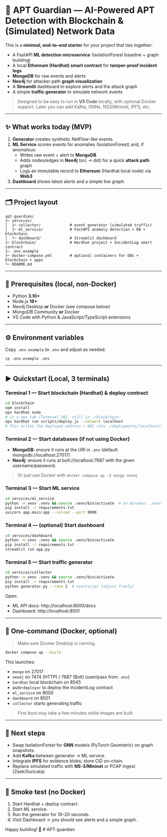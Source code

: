 # 🚨 APT Guardian — AI-Powered APT Detection with Blockchain & (Simulated) Network Data

This is a **minimal, end-to-end starter** for your project that ties together:
- A FastAPI **ML detection microservice** (IsolationForest baseline + graph building)
- A local **Ethereum (Hardhat) smart contract** for **tamper-proof incident logs**
- **MongoDB** for raw events and alerts
- **Neo4j** for attacker path **graph visualization**
- A **Streamlit** dashboard to explore alerts and the attack graph
- A simple **traffic generator** to simulate network events

> Designed to be easy to run in **VS Code** locally, with optional Docker support.
> Later you can add Kafka, GNNs, NS3/Mininet, IPFS, etc.

---

## ✨ What works today (MVP)

1. **Generator** creates synthetic NetFlow-like events.
2. **ML Service** scores events for anomalies (IsolationForest) and, if anomalous:
   - Writes raw event + alert to **MongoDB**
   - Adds nodes/edges in **Neo4j** (src → dst) for a quick **attack path** graph
   - Logs an immutable record to **Ethereum** (Hardhat local node) via **Web3**
3. **Dashboard** shows latest alerts and a simple live graph.

---

## 🗂️ Project layout

```
apt-guardian/
├─ services/
│  ├─ collector/             # event generator (simulated traffic)
│  ├─ ml_service/            # FastAPI anomaly detection + DB + blockchain
│  └─ dashboard/             # Streamlit dashboard
├─ blockchain/               # Hardhat project + IncidentLog smart contract
├─ .env.example
├─ docker-compose.yml        # optional containers for DBs + blockchain + apps
└─ README.md
```

---

## 🧰 Prerequisites (local, non‑Docker)

- Python **3.10+**
- Node.js **18+**
- Neo4j Desktop **or** Docker (see compose below)
- MongoDB Community **or** Docker
- VS Code with Python & JavaScript/TypeScript extensions

---

## ⚙️ Environment variables

Copy `.env.example` to `.env` and adjust as needed.

```
cp .env.example .env
```

---

## ▶️ Quickstart (Local, 3 terminals)

### Terminal 1 — Start blockchain (Hardhat) & deploy contract
```bash
cd blockchain
npm install
npx hardhat node
# in a new tab (Terminal 1B), still in ./blockchain:
npx hardhat run scripts/deploy.js --network localhost
# This writes the deployed address + ABI into ./deployments/localhost/IncidentLog.json
```

### Terminal 2 — Start databases (if not using Docker)
- **MongoDB**: ensure it runs at the URI in `.env` (default: mongodb://localhost:27017)
- **Neo4j**: ensure it runs at bolt://localhost:7687 with the given username/password.

> Or just use Docker with `docker compose up -d mongo neo4j`

### Terminal 3 — Start ML service
```bash
cd services/ml_service
python -m venv .venv && source .venv/bin/activate  # on Windows: .venv\Scripts\activate
pip install -r requirements.txt
uvicorn app.main:app --reload --port 8000
```

### Terminal 4 — (optional) Start dashboard
```bash
cd services/dashboard
python -m venv .venv && source .venv/bin/activate
pip install -r requirements.txt
streamlit run app.py
```

### Terminal 5 — Start traffic generator
```bash
cd services/collector
python -m venv .venv && source .venv/bin/activate
pip install -r requirements.txt
python generator.py --rate 2  # events/sec (adjust freely)
```

Open:
- ML API docs: http://localhost:8000/docs
- Dashboard: http://localhost:8501

---

## 🐳 One‑command (Docker, optional)

> Make sure Docker Desktop is running.

```bash
docker compose up --build
```

This launches:
- `mongo` on 27017
- `neo4j` on 7474 (HTTP) / 7687 (Bolt) (user/pass from `.env`)
- `hardhat` local blockchain on 8545
- auto‑`deployer` to deploy the IncidentLog contract
- `ml_service` on 8000
- `dashboard` on 8501
- `collector` starts generating traffic

> First boot may take a few minutes while images are built.

---

## 🔭 Next steps

- Swap IsolationForest for **GNN** models (PyTorch Geometric) on graph snapshots.
- Add **Kafka** between generator → ML service.
- Integrate **IPFS** for evidence blobs; store CID on-chain.
- Replace simulated traffic with **NS-3/Mininet** or PCAP ingest (Zeek/Suricata).

---

## 🧪 Smoke test (no Docker)

1. Start Hardhat + deploy contract.
2. Start ML service.
3. Run the generator for 10–20 seconds.
4. Visit Dashboard → you should see alerts and a simple graph.

Happy building! 🚀
#   A P T - g u a r d i a n  
 